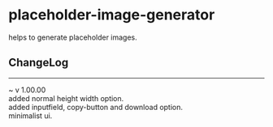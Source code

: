 
# placeholder-image-generator

helps to generate placeholder images.

## ChangeLog 
----------
~ v 1.00.00 <br>
  added normal height width option. <br>
  added inputfield, copy-button and download option. <br>
  minimalist ui. <br>
